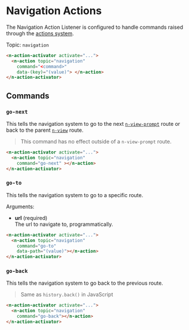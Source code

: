 # Navigation Actions

The Navigation Action Listener is configured to handle commands raised through the [actions system](/actions).

Topic: `navigation`

```html
<n-action-activator activate="...">
  <n-action topic="navigation" 
    command="<command>" 
    data-(key)="(value)"> </n-action>
</n-action-activator>
```

## Commands

### `go-next`

This tells the navigation system to go to the next [`n-view-prompt`](/components/n-view-prompt) route or back to the parent [`n-view`](/components/n-view) route.

> This command has no effect outside of a `n-view-prompt` route.

```html
<n-action-activator activate="...">
  <n-action topic="navigation" 
    command="go-next" ></n-action>
</n-action-activator>
```

### `go-to`

This tells the navigation system to go to a specific route.

Arguments:

* **url** (required)\
  The url to navigate to, programmatically.

```html
<n-action-activator activate="...">
  <n-action topic="navigation" 
    command="go-to"
    data-path="(value)"></n-action>
</n-action-activator>
```

### `go-back`

This tells the navigation system to go back to the previous route.

> Same as `history.back()` in JavaScript

```html
<n-action-activator activate="...">
  <n-action topic="navigation" 
    command="go-back"></n-action>
</n-action-activator>
```
